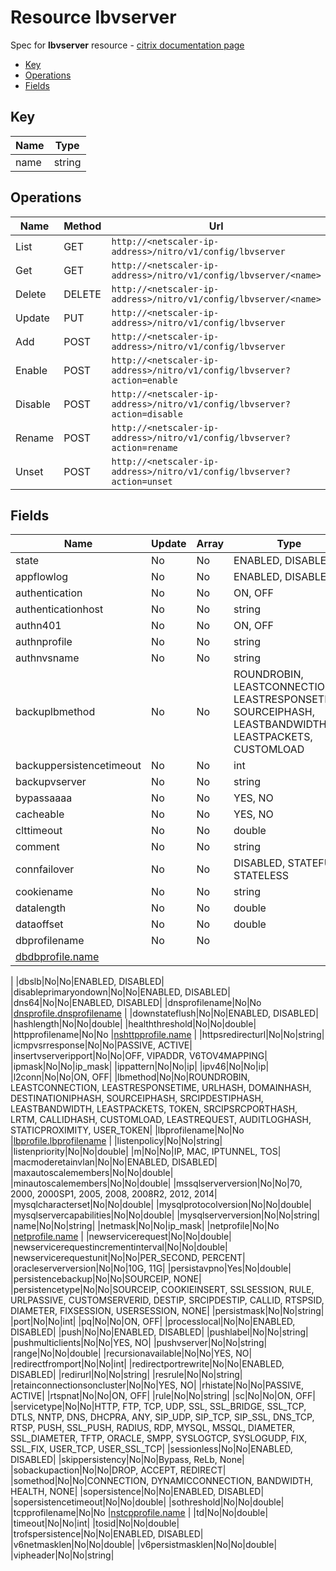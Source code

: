 # Resource lbvserver

Spec for **lbvserver** resource - [citrix documentation page](https://developer-docs.citrix.com/projects/netscaler-nitro-api/en/11.0/configuration/load-balancing/lbvserver/lbvserver/)

- [Key](#key)
- [Operations](#operations)
- [Fields](#fields)

## Key

| Name | Type |
|----|----|
| name | string |

## Operations

| Name | Method | Url |
|----|----|----|
| List | GET | `http://<netscaler-ip-address>/nitro/v1/config/lbvserver` |
| Get | GET | `http://<netscaler-ip-address>/nitro/v1/config/lbvserver/<name>` |
| Delete | DELETE | `http://<netscaler-ip-address>/nitro/v1/config/lbvserver/<name>` |
| Update | PUT | `http://<netscaler-ip-address>/nitro/v1/config/lbvserver` |
| Add | POST | `http://<netscaler-ip-address>/nitro/v1/config/lbvserver` |
| Enable | POST | `http://<netscaler-ip-address>/nitro/v1/config/lbvserver?action=enable` |
| Disable | POST | `http://<netscaler-ip-address>/nitro/v1/config/lbvserver?action=disable` |
| Rename | POST | `http://<netscaler-ip-address>/nitro/v1/config/lbvserver?action=rename` |
| Unset | POST | `http://<netscaler-ip-address>/nitro/v1/config/lbvserver?action=unset` |

## Fields

| Name | Update | Array | Type |
|----|----|----|----|
| state | No | No | ENABLED, DISABLED |
|appflowlog|No|No|ENABLED, DISABLED|
|authentication|No|No|ON, OFF|
|authenticationhost|No|No|string|
|authn401|No|No|ON, OFF|
|authnprofile|No|No|string|
|authnvsname|No|No|string|
|backuplbmethod|No|No|ROUNDROBIN, LEASTCONNECTION, LEASTRESPONSETIME, SOURCEIPHASH, LEASTBANDWIDTH, LEASTPACKETS, CUSTOMLOAD|
|backuppersistencetimeout|No|No|int|
|backupvserver|No|No|string|
|bypassaaaa|No|No|YES, NO|
|cacheable|No|No|YES, NO|
|clttimeout|No|No|double|
|comment|No|No|string|
|connfailover|No|No|DISABLED, STATEFUL, STATELESS|
|cookiename|No|No|string|
|datalength|No|No|double|
|dataoffset|No|No|double|
|dbprofilename|No|No
|[dbdbprofile.name](/doc/resources/dbdbprofile.md)
|
|dbslb|No|No|ENABLED, DISABLED|
|disableprimaryondown|No|No|ENABLED, DISABLED|
|dns64|No|No|ENABLED, DISABLED|
|dnsprofilename|No|No
|[dnsprofile.dnsprofilename](/doc/resources/dnsprofile.md)
|
|downstateflush|No|No|ENABLED, DISABLED|
|hashlength|No|No|double|
|healththreshold|No|No|double|
|httpprofilename|No|No
|[nshttpprofile.name](/doc/resources/nshttpprofile.md)
|
|httpsredirecturl|No|No|string|
|icmpvsrresponse|No|No|PASSIVE, ACTIVE|
|insertvserveripport|No|No|OFF, VIPADDR, V6TOV4MAPPING|
|ipmask|No|No|ip_mask|
|ippattern|No|No|ip|
|ipv46|No|No|ip|
|l2conn|No|No|ON, OFF|
|lbmethod|No|No|ROUNDROBIN, LEASTCONNECTION, LEASTRESPONSETIME, URLHASH, DOMAINHASH, DESTINATIONIPHASH, SOURCEIPHASH, SRCIPDESTIPHASH, LEASTBANDWIDTH, LEASTPACKETS, TOKEN, SRCIPSRCPORTHASH, LRTM, CALLIDHASH, CUSTOMLOAD, LEASTREQUEST, AUDITLOGHASH, STATICPROXIMITY, USER_TOKEN|
|lbprofilename|No|No
|[lbprofile.lbprofilename](/doc/resources/lbprofile.md)
|
|listenpolicy|No|No|string|
|listenpriority|No|No|double|
|m|No|No|IP, MAC, IPTUNNEL, TOS|
|macmoderetainvlan|No|No|ENABLED, DISABLED|
|maxautoscalemembers|No|No|double|
|minautoscalemembers|No|No|double|
|mssqlserverversion|No|No|70, 2000, 2000SP1, 2005, 2008, 2008R2, 2012, 2014|
|mysqlcharacterset|No|No|double|
|mysqlprotocolversion|No|No|double|
|mysqlservercapabilities|No|No|double|
|mysqlserverversion|No|No|string|
|name|No|No|string|
|netmask|No|No|ip_mask|
|netprofile|No|No
|[netprofile.name](/doc/resources/netprofile.md)
|
|newservicerequest|No|No|double|
|newservicerequestincrementinterval|No|No|double|
|newservicerequestunit|No|No|PER_SECOND, PERCENT|
|oracleserverversion|No|No|10G, 11G|
|persistavpno|Yes|No|double|
|persistencebackup|No|No|SOURCEIP, NONE|
|persistencetype|No|No|SOURCEIP, COOKIEINSERT, SSLSESSION, RULE, URLPASSIVE, CUSTOMSERVERID, DESTIP, SRCIPDESTIP, CALLID, RTSPSID, DIAMETER, FIXSESSION, USERSESSION, NONE|
|persistmask|No|No|string|
|port|No|No|int|
|pq|No|No|ON, OFF|
|processlocal|No|No|ENABLED, DISABLED|
|push|No|No|ENABLED, DISABLED|
|pushlabel|No|No|string|
|pushmulticlients|No|No|YES, NO|
|pushvserver|No|No|string|
|range|No|No|double|
|recursionavailable|No|No|YES, NO|
|redirectfromport|No|No|int|
|redirectportrewrite|No|No|ENABLED, DISABLED|
|redirurl|No|No|string|
|resrule|No|No|string|
|retainconnectionsoncluster|No|No|YES, NO|
|rhistate|No|No|PASSIVE, ACTIVE|
|rtspnat|No|No|ON, OFF|
|rule|No|No|string|
|sc|No|No|ON, OFF|
|servicetype|No|No|HTTP, FTP, TCP, UDP, SSL, SSL_BRIDGE, SSL_TCP, DTLS, NNTP, DNS, DHCPRA, ANY, SIP_UDP, SIP_TCP, SIP_SSL, DNS_TCP, RTSP, PUSH, SSL_PUSH, RADIUS, RDP, MYSQL, MSSQL, DIAMETER, SSL_DIAMETER, TFTP, ORACLE, SMPP, SYSLOGTCP, SYSLOGUDP, FIX, SSL_FIX, USER_TCP, USER_SSL_TCP|
|sessionless|No|No|ENABLED, DISABLED|
|skippersistency|No|No|Bypass, ReLb, None|
|sobackupaction|No|No|DROP, ACCEPT, REDIRECT|
|somethod|No|No|CONNECTION, DYNAMICCONNECTION, BANDWIDTH, HEALTH, NONE|
|sopersistence|No|No|ENABLED, DISABLED|
|sopersistencetimeout|No|No|double|
|sothreshold|No|No|double|
|tcpprofilename|No|No
|[nstcpprofile.name](/doc/resources/nstcpprofile.md)
|
|td|No|No|double|
|timeout|No|No|int|
|tosid|No|No|double|
|trofspersistence|No|No|ENABLED, DISABLED|
|v6netmasklen|No|No|double|
|v6persistmasklen|No|No|double|
|vipheader|No|No|string|

